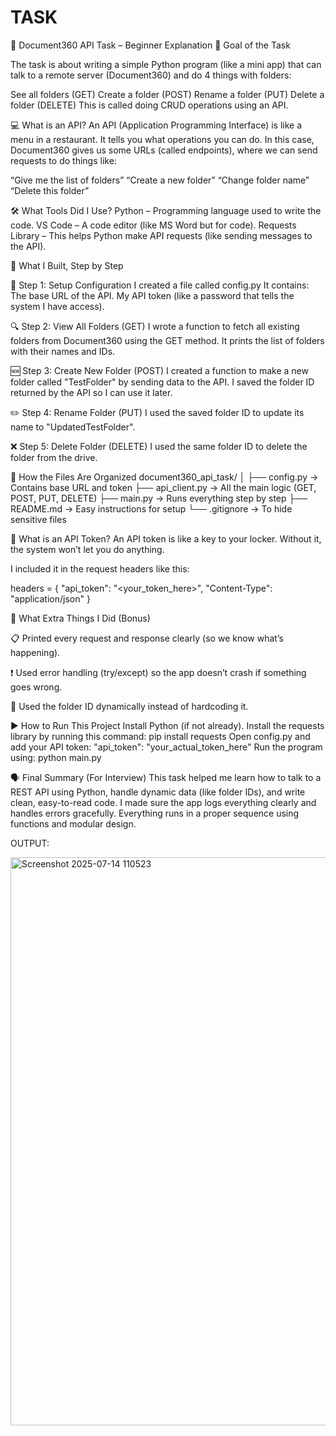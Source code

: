 # TASK

📝 Document360 API Task – Beginner Explanation
🎯 Goal of the Task

The task is about writing a simple Python program (like a mini app) that can talk to a remote server (Document360) and do 4 things with folders:


See all folders (GET)
Create a folder (POST)
Rename a folder (PUT)
Delete a folder (DELETE)
This is called doing CRUD operations using an API.


💻 What is an API?
An API (Application Programming Interface) is like a menu in a restaurant. It tells you what operations you can do. In this case, Document360 gives us some URLs (called endpoints), where we can send requests to do things like:

“Give me the list of folders”
“Create a new folder”
“Change folder name”
“Delete this folder”

🛠️ What Tools Did I Use?
Python – Programming language used to write the code.
VS Code – A code editor (like MS Word but for code).
Requests Library – This helps Python make API requests (like sending messages to the API).

🔨 What I Built, Step by Step

📁 Step 1: Setup Configuration
I created a file called config.py
It contains:
The base URL of the API.
My API token (like a password that tells the system I have access).

🔍 Step 2: View All Folders (GET)
I wrote a function to fetch all existing folders from Document360 using the GET method.
It prints the list of folders with their names and IDs.

🆕 Step 3: Create New Folder (POST)
I created a function to make a new folder called "TestFolder" by sending data to the API.
I saved the folder ID returned by the API so I can use it later.

✏️ Step 4: Rename Folder (PUT)
I used the saved folder ID to update its name to "UpdatedTestFolder".

❌ Step 5: Delete Folder (DELETE)
I used the same folder ID to delete the folder from the drive.


🧱 How the Files Are Organized
document360_api_task/
│
├── config.py        → Contains base URL and token
├── api_client.py    → All the main logic (GET, POST, PUT, DELETE)
├── main.py          → Runs everything step by step
├── README.md        → Easy instructions for setup
└── .gitignore       → To hide sensitive files

🔐 What is an API Token?
An API token is like a key to your locker.
Without it, the system won’t let you do anything.



I included it in the request headers like this:


headers = {
    "api_token": "<your_token_here>",
    "Content-Type": "application/json"
}


🧪 What Extra Things I Did (Bonus)

📋 Printed every request and response clearly (so we know what’s happening).

❗ Used error handling (try/except) so the app doesn’t crash if something goes wrong.

🔁 Used the folder ID dynamically instead of hardcoding it.


▶️ How to Run This Project
Install Python (if not already).
Install the requests library by running this command:
pip install requests
Open config.py and add your API token:
"api_token": "your_actual_token_here"
Run the program using:
python main.py



🗣️ Final Summary (For Interview)
This task helped me learn how to talk to a REST API using Python, handle dynamic data (like folder IDs), and write clean, easy-to-read code. I made sure the app logs everything clearly and handles errors gracefully. Everything runs in a proper sequence using functions and modular design.


OUTPUT:

<img width="1570" height="909" alt="Screenshot 2025-07-14 110523" src="https://github.com/user-attachments/assets/1ef404cb-12a6-44c2-90ce-d234216c7d13" />

